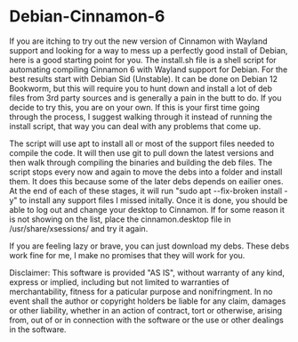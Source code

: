 # Debian-Cinnamon-6

If you are itching to try out the new version of Cinnamon with Wayland support and looking for a way to mess up a perfectly good install of Debian, here is a good starting point for you. The install.sh file is a shell script for automating compiling Cinnamon 6 with Wayland support for Debian. For the best results start with Debian Sid (Unstable). It can be done on Debian 12 Bookworm, but this will require you to hunt down and install a lot of deb files from 3rd party sources and is generally a pain in the butt to do. If you decide to try this, you are on your own. If this is your first time going through the process, I suggest walking through it instead of running the install script, that way you can deal with any problems that come up.

The script will use apt to install all or most of the support files needed to compile the code. It will then use git to pull down the latest versions and then walk through compiling the binaries and building the deb files. The script stops every now and again to move the debs into a folder and install them. It does this because some of the later debs depends on eailier ones. At the end of each of these stages, it will run "sudo apt --fix-broken install -y" to install any support files I missed initally. Once it is done, you should be able to log out and change your desktop to Cinnamon. If for some reason it is not showing on the list, place the cinnamon.desktop file in /usr/share/xsessions/ and try it again.

If you are feeling lazy or brave, you can just download my debs. These debs work fine for me, I make no promises that they will work for you.

Disclaimer: This software is provided "AS IS", without warranty of any kind, express or implied, including but not limited to warranties of merchantability, fitness for a paticular purpose and nonifringment. In no event shall the author or copyright holders be liable for any claim, damages or other liability, whether in an action of contract, tort or otherwise, arising from, out of or in connection with the software or the use or other dealings in the software.
